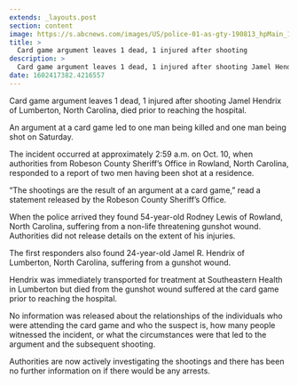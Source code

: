 ```yaml
--- 
extends: _layouts.post 
section: content 
image: https://s.abcnews.com/images/US/police-01-as-gty-190813_hpMain_16x9_992.jpg 
title: > 
  Card game argument leaves 1 dead, 1 injured after shooting 
description: > 
  Card game argument leaves 1 dead, 1 injured after shooting Jamel Hendrix of Lumberton, North Carolina, died prior to reaching the hospital.An argument at a card game led to one man being killed and one man being shot on Saturday.“The shootings are the result of an argument at a card game,” read a statement released by the Robeson County Sheriff’s Office.When the police arrived they found 54-year-old Rodney Lewis of Rowland, North Carolina, suffering from a non-life threatening gunshot wound.The first responders also found 24-year-old Jamel R. Hendrix of Lumberton, North Carolina, suffering from a gunshot wound. 
date: 1602417382.4216557 
--- 
```

Card game argument leaves 1 dead, 1 injured after shooting Jamel Hendrix of Lumberton, North Carolina, died prior to reaching the hospital.

An argument at a card game led to one man being killed and one man being shot on Saturday.

The incident occurred at approximately 2:59 a.m. on Oct. 10, when authorities from Robeson County Sheriff’s Office in Rowland, North Carolina, responded to a report of two men having been shot at a residence.

“The shootings are the result of an argument at a card game,” read a statement released by the Robeson County Sheriff’s Office.

When the police arrived they found 54-year-old Rodney Lewis of Rowland, North Carolina, suffering from a non-life threatening gunshot wound. Authorities did not release details on the extent of his injuries.

The first responders also found 24-year-old Jamel R. Hendrix of Lumberton, North Carolina, suffering from a gunshot wound.

Hendrix was immediately transported for treatment at Southeastern Health in Lumberton but died from the gunshot wound suffered at the card game prior to reaching the hospital.

No information was released about the relationships of the individuals who were attending the card game and who the suspect is, how many people witnessed the incident, or what the circumstances were that led to the argument and the subsequent shooting.

Authorities are now actively investigating the shootings and there has been no further information on if there would be any arrests.